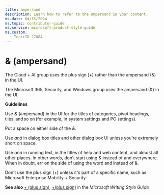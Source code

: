 ```yaml
---
title: ampersand
description: Learn how to refer to the ampersand in your content.
ms.date: 04/15/2024
ms.topic: contributor-guide
ms.service: microsoft-product-style-guide
ms.custom:
  - TopicID 27884
---
```



# & (ampersand)

The Cloud + AI group uses the plus sign (+) rather than the ampersand (&) in the UI.

The Microsoft 365, Security, and Windows group uses the ampersand (&) in the UI.

**Guidelines**

Use _&_ (ampersand) in the UI for the titles of categories, pivot headings, tiles, and so on (for example, in system settings and PC settings).

Put a space on either side of the _&_.

Use _and_ in dialog box titles and other dialog box UI unless you're extremely short on space.

Use _and_ in running text, in the titles of help and web content, and almost all other places. In other words, don’t start using & instead of and everywhere. When in doubt, err on the side of using the word and instead of &.

Don’t use the plus sign (+) unless it's part of a specific name, such as Microsoft Enterprise Mobility + Security.

**See also** [+ (plus sign)](~\a_z_names_terms\number-symbols\plus-sign.md), [+(plus sign)](/style-guide/a-z-word-list-term-collections/p/plus-sign) in the _Microsoft Writing Style Guide_

